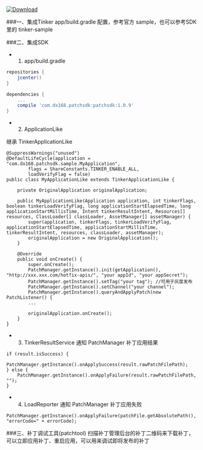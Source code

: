 [ ![Download](https://api.bintray.com/packages/typ0520/maven/com.dx168.patchsdk%3Apatchsdk/images/download.svg) ](https://bintray.com/typ0520/maven/com.dx168.patchsdk%3Apatchsdk/_latestVersion)

###一、集成Tinker
app/build.gradle 配置，参考官方 sample，也可以参考SDK里的 tinker-sample

###二、集成SDK

- 1. app/build.gradle

````gradle
repositories {
    jcenter()
}

dependencies {
    ...
    compile 'com.dx168.patchsdk:patchsdk:1.0.9'
}
````

- 2. ApplicationLike

继承 TinkerApplicationLike
````
@SuppressWarnings("unused")
@DefaultLifeCycle(application = "com.dx168.patchsdk.sample.MyApplication",
        flags = ShareConstants.TINKER_ENABLE_ALL,
        loadVerifyFlag = false)
public class MyApplicationLike extends TinkerApplicationLike {

    private OriginalApplication originalApplication;

    public MyApplicationLike(Application application, int tinkerFlags, boolean tinkerLoadVerifyFlag, long applicationStartElapsedTime, long applicationStartMillisTime, Intent tinkerResultIntent, Resources[] resources, ClassLoader[] classLoader, AssetManager[] assetManager) {
        super(application, tinkerFlags, tinkerLoadVerifyFlag, applicationStartElapsedTime, applicationStartMillisTime, tinkerResultIntent, resources, classLoader, assetManager);
        originalApplication = new OriginalApplication();
    }

    @Override
    public void onCreate() {
        super.onCreate();
        PatchManager.getInstance().init(getApplication(), "http://xxx.xxx.com/hotfix-apis/", "your appId", "your appSecret");
        PatchManager.getInstance().setTag("your tag"); //可用于灰度发布
        PatchManager.getInstance().setChannel("your channel");
        PatchManager.getInstance().queryAndApplyPatch(new PatchListener() {
        ...

        originalApplication.onCreate();
    }
}

````

- 3. TinkerResultService 通知 PatchManager 补丁应用结果

````
if (result.isSuccess) {
    PatchManager.getInstance().onApplySuccess(result.rawPatchFilePath);
} else {
    PatchManager.getInstance().onApplyFailure(result.rawPatchFilePath, "");
}

````

- 4. LoadReporter 通知 PatchManager 补丁应用失败

````
PatchManager.getInstance().onApplyFailure(patchFile.getAbsolutePath(), "errorCode=" + errorCode);
````

###三、补丁调试工具(patchtool)
扫描补丁管理后台的补丁二维码来下载补丁，可以立即应用补丁、重启应用，可以用来调试即将发布的补丁
